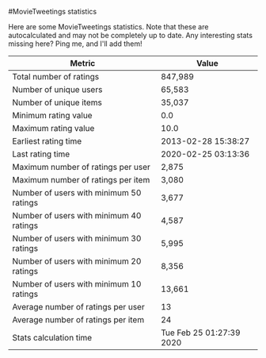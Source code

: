 #MovieTweetings statistics

Here are some MovieTweetings statistics. Note that these are autocalculated and may not be completely up to date. Any interesting stats missing here? Ping me, and I'll add them!

Metric | Value
--- | ---
Total number of ratings                 | 847,989
Number of unique users                  | 65,583
Number of unique items                  | 35,037
Minimum rating value                    | 0.0
Maximum rating value                    | 10.0
Earliest rating time                    | 2013-02-28 15:38:27
Last rating time                        | 2020-02-25 03:13:36
Maximum number of ratings per user      | 2,875
Maximum number of ratings per item      | 3,080
Number of users with minimum 50 ratings | 3,677
Number of users with minimum 40 ratings | 4,587
Number of users with minimum 30 ratings | 5,995
Number of users with minimum 20 ratings | 8,356
Number of users with minimum 10 ratings | 13,661
Average number of ratings per user      | 13
Average number of ratings per item      | 24
Stats calculation time                  | Tue Feb 25 01:27:39 2020

